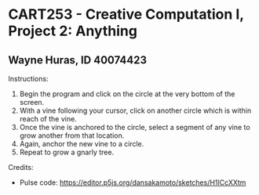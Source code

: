 # CART253 - Creative Computation I, Project 2: Anything
## Wayne Huras, ID 40074423

Instructions:
1. Begin the program and click on the circle at the very bottom of the screen.
2. With a vine following your cursor, click on another circle which is within reach of the vine.
3. Once the vine is anchored to the circle, select a segment of any vine to grow another from that location.
4. Again, anchor the new vine to a circle.
5. Repeat to grow a gnarly tree.

Credits:
- Pulse code: https://editor.p5js.org/dansakamoto/sketches/H1ICcXXtm

